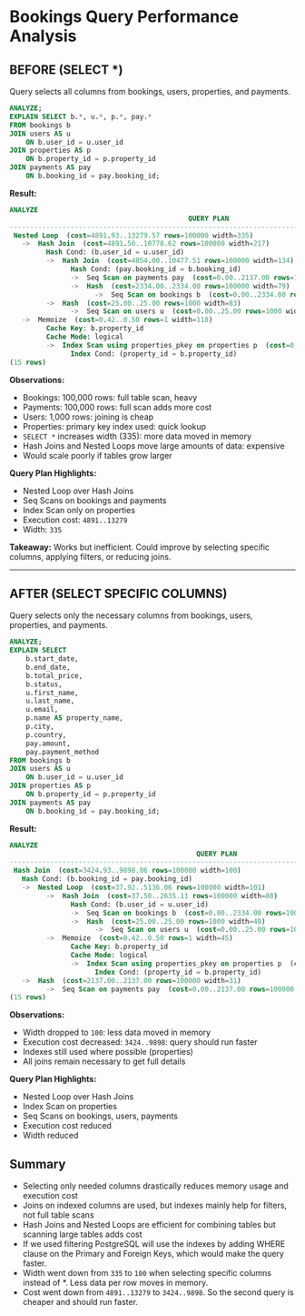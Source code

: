 # Bookings Query Performance Analysis

## BEFORE (SELECT *)

Query selects all columns from bookings, users, properties, and payments.

```sql
ANALYZE;
EXPLAIN SELECT b.*, u.*, p.*, pay.*
FROM bookings b
JOIN users AS u
    ON b.user_id = u.user_id
JOIN properties AS p
    ON b.property_id = p.property_id
JOIN payments AS pay
    ON b.booking_id = pay.booking_id;
```

**Result:**

```sql
ANALYZE
                                            QUERY PLAN
--------------------------------------------------------------------------------------------------
 Nested Loop  (cost=4891.93..13279.57 rows=100000 width=335)
   ->  Hash Join  (cost=4891.50..10778.62 rows=100000 width=217)
         Hash Cond: (b.user_id = u.user_id)
         ->  Hash Join  (cost=4854.00..10477.51 rows=100000 width=134)
               Hash Cond: (pay.booking_id = b.booking_id)
               ->  Seq Scan on payments pay  (cost=0.00..2137.00 rows=100000 width=55)
               ->  Hash  (cost=2334.00..2334.00 rows=100000 width=79)
                     ->  Seq Scan on bookings b  (cost=0.00..2334.00 rows=100000 width=79)
         ->  Hash  (cost=25.00..25.00 rows=1000 width=83)
               ->  Seq Scan on users u  (cost=0.00..25.00 rows=1000 width=83)
   ->  Memoize  (cost=0.42..0.50 rows=1 width=118)
         Cache Key: b.property_id
         Cache Mode: logical
         ->  Index Scan using properties_pkey on properties p  (cost=0.41..0.49 rows=1 width=118)
               Index Cond: (property_id = b.property_id)
(15 rows)
```

**Observations:**

- Bookings: 100,000 rows: full table scan, heavy  
- Payments: 100,000 rows: full scan adds more cost  
- Users: 1,000 rows: joining is cheap  
- Properties: primary key index used: quick lookup  
- `SELECT *` increases width (335): more data moved in memory  
- Hash Joins and Nested Loops move large amounts of data: expensive  
- Would scale poorly if tables grow larger  

**Query Plan Highlights:**

- Nested Loop over Hash Joins  
- Seq Scans on bookings and payments  
- Index Scan only on properties  
- Execution cost: `4891..13279` 
- Width: `335`  

**Takeaway:** Works but inefficient. Could improve by selecting specific columns, applying filters, or reducing joins.

---

## AFTER (SELECT SPECIFIC COLUMNS)

Query selects only the necessary columns from bookings, users, properties, and payments.

```sql
ANALYZE;
EXPLAIN SELECT 
    b.start_date,
    b.end_date,
    b.total_price,
    b.status,
    u.first_name,
    u.last_name,
    u.email,
    p.name AS property_name,
    p.city,
    p.country,
    pay.amount,
    pay.payment_method
FROM bookings b
JOIN users AS u
    ON b.user_id = u.user_id
JOIN properties AS p
    ON b.property_id = p.property_id
JOIN payments AS pay
    ON b.booking_id = pay.booking_id;
```

**Result:**

```sql
ANALYZE
                                              QUERY PLAN
-------------------------------------------------------------------------------------------------------
 Hash Join  (cost=3424.93..9898.06 rows=100000 width=100)
   Hash Cond: (b.booking_id = pay.booking_id)
   ->  Nested Loop  (cost=37.92..5136.06 rows=100000 width=101)
         ->  Hash Join  (cost=37.50..2635.11 rows=100000 width=88)
               Hash Cond: (b.user_id = u.user_id)
               ->  Seq Scan on bookings b  (cost=0.00..2334.00 rows=100000 width=71)
               ->  Hash  (cost=25.00..25.00 rows=1000 width=49)
                     ->  Seq Scan on users u  (cost=0.00..25.00 rows=1000 width=49)
         ->  Memoize  (cost=0.42..0.50 rows=1 width=45)
               Cache Key: b.property_id
               Cache Mode: logical
               ->  Index Scan using properties_pkey on properties p  (cost=0.41..0.49 rows=1 width=45)
                     Index Cond: (property_id = b.property_id)
   ->  Hash  (cost=2137.00..2137.00 rows=100000 width=31)
         ->  Seq Scan on payments pay  (cost=0.00..2137.00 rows=100000 width=31)
(15 rows)
```

**Observations:**

- Width dropped to `100`: less data moved in memory  
- Execution cost decreased: `3424..9898`: query should run faster  
- Indexes still used where possible (properties)  
- All joins remain necessary to get full details  

**Query Plan Highlights:**

- Nested Loop over Hash Joins  
- Index Scan on properties  
- Seq Scans on bookings, users, payments  
- Execution cost reduced  
- Width reduced  


## Summary

- Selecting only needed columns drastically reduces memory usage and execution cost  
- Joins on indexed columns are used, but indexes mainly help for filters, not full table scans  
- Hash Joins and Nested Loops are efficient for combining tables but scanning large tables adds cost
- If we used filtering PostgreSQL will use the indexes by adding WHERE clause on the Primary and Foreign Keys, which would make the query faster.
- Width went down from `335` to `100` when selecting specific columns instead of *. Less data per row moves in memory.
- Cost went down from `4891..13279` to `3424..9898`. So the second query is cheaper and should run faster.